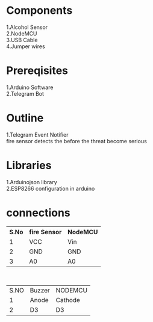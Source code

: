 # Components
1.Alcohol Sensor<br>
2.NodeMCU<br>
3.USB Cable<br>
4.Jumper wires<br>

# Prereqisites
1.Arduino Software<br>
2.Telegram Bot<br>

# Outline
1.Telegram Event Notifier<br>
fire sensor detects the before the threat become serious

# Libraries
1.Arduinojson library<br>
2.ESP8266 configuration in arduino<br>

# connections
<table>
  <tr>
    <th>S.No</th>
    <th>fire Sensor</th>
    <th>NodeMCU</th>
  </tr>
  <tr>
    <td>1</td>
    <td>VCC</td>
    <td>Vin</td>
  </tr>
  <tr>
    <td>2</td>
    <td>GND</td>
    <td>GND</td>
  </tr>
  <tr>
    <td>3</td>
    <td>A0</td>
    <td>A0</td>
  </tr>
</table>
<table>
  <tr>
    <td>S.NO</td>
    <td>Buzzer</td>
    <td>NODEMCU</td>
  </tr>
  <tr>
    <td>1</td>
    <td>Anode</td>
    <td>Cathode</td>
  </tr>
  <tr>
    <td>2</td>
    <td>D3</td>
    <td>D3</td>
  </tr>

  </table>
